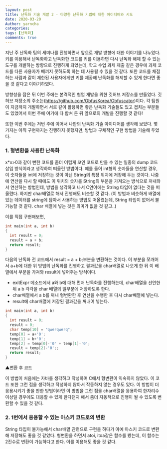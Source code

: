 ```yaml
---
layout: post
title: 난독화 기술 개발 2 - 다양한 난독화 기법에 대한 아이디어와 시도
date: 2020-03-20
Author: yarncha
categories:
tags: [난독화]
comments: true
---
```


지난 주 난독화 팀의 세미나를 진행하면서 앞으로 개발 방향에 대한 이야기를 나누었다. 키를 이용해서 난독화하고 난독화한 코드를 키를 이용하면 다시 난독화 해제 할 수 있는 도구를 개발하는 방향으로 진행하게 되었는데, 학교 수업 과제 제출 같은 경우에 과제 코드를 다른 사용자가 베끼지 못하도록 하는 데 사용될 수 있을 것 같다. 또한 코드를 채점하는 사람과 같이 제한된 사용자에게만 키를 제공해 난독화를 해제할 수 있게 한다면 좋을 것 같다고 이야기하였다.

방향성을 잡은 뒤 이번 주에는 본격적인 협업 개발을 위한 깃허브 저장소를 만들었다. 깃허브 저장소의 주소는(<https://github.com/ObfusKorea/Obfuscator>)이다. 각 팀원이 지금까지 개발하면서 서로 같이 활용하면 좋은 난독화 기술들도 있고 겹치는 부분들도 있었어서 이번 주에 여기에 다 합쳐 둔 뒤 앞으로의 개발을 진행할 것 같다!

또한 이번 주에는 저번 주에 이어서 나만의 난독화 기술 아이디어를 생각해 보았다. 몇 가지는 아직 구현까지는 진행하지 못했지만, 방법과 구체적인 구현 방법을 기술해 두었다.

### 1. 형변환을 사용한 난독화

x*x>0과 같이 뻔한 코드를 좀더 어렵게 꼬인 코드로 만들 수 있는 일종의 dump 코드 삽입 방식이라고 생각하여 떠올린 방법이다. 예를 들어 int형의 숫자들을 연산할 경우, 이 숫자들을 int에 저장하는 것이 아닌 String의 특정 위치에 저장해 두는 것이다. 나중에 연산을 다시 할 때에도 이 위치의 숫자를 String의 부분을 가져오는 방식으로 꺼내와서 연산하는 방법인데, 방법을 생각하고 나서 C언어에는 String 타입이 없다는 것을 떠올렸다. 하지만 char배열로 해서 진행해도 비슷할 것 같다. (이 방법과 비슷하게 배열에 있는 데이터를 string에 담아서 사용하는 방법도 떠올렸는데, String 타입이 없어서 불가능할 것 같다. char 배열에 넣는 것은 의미가 없을 것 같고..)

이를 직접 구현해보면,

```c
int main(int a, int b)
{
  int result = 0;
  result = a + b;
  return result;
}
```

다음의 난독화 전 코드에서 result = a + b;부분을 변환하는 것이다. 이 부분을 쪼개어서 a+b에 대한 위 방법의 난독화를 진행하고 결과값을 char배열로 나오게 한 뒤 이 배열에서 부분을 가져와 result에 넣어주는 방식이다.

- exitExpr 메소드에서 a와 b에 대해 먼저 난독화를 진행하는데, char배열을 선언한 뒤 a b 각각을 char 배열의 일부분에 저장하도록 한다.
- char배열에서 a b를 꺼내 형변환한 후 연산을 수행한 후 다시 char배열에 넣는다.
- result에 char배열에 저장된 결과값을 꺼내어 넣는다.

```c
int main(int a, int b)
{
  int result = 0;
  result = 0;
  char temp[10] = "qwerqwerq";
  temp[0] = a+'0';
  temp[1] = b+'0';
  temp[2] = temp[0]-'0' + temp[1]-'0';
  result = temp[2]-'0';;
  return result;
}
```

▲변환 후 코드

이 방법이 처음에는 자바를 생각하고 작성하여 C에서 형변환이 익숙하지 않았다. 이 코드 또한 그런 점을 생각하고 작성하지 않아서 작동하지 않는 경우도 있다. 이 방법이 더 응용시키기 좋을 만한 방법이라면 이 방법을 그런 점을 char배열을 응용하여 한자리수 이상일 경우에도 대응할 수 있게 한다던지 해서 좀더 자동적으로 진행이 될 수 있도록 변환할 수 있을 것 같다.

### 2. 1번에서 응용할 수 있는 아스키 코드로의 변환

String 타입이 불가능해서 char배열 관련으로 구현을 하다가 아예 아스키 코드로 변환해 저장해도 좋을 것 같았다. 형변환을 하면서 atoi, itoa같은 함수를 봤는데, 이 함수는 2진수로 변환이 가능하다고 한다. 이를 이용해도 좋을 것 같다.

 <!--
 (키를 무작위로 생성하여 그 키에 맞게 여러가지 요법을 몇 번, 어디에 섞을 건지를 어던 규칙에 따라서 정해두기. 이렇게 하면 이 키를 가지고 역난독화 또한 가능할듯. 원래에 목적에 부합하게 됨
 어떤 난독화 기술은 어디에서 쓰이는지 미리 자리를 잡아두고. 그니까 prettyprinter같은걸 하나 생성함.(prettyprinter는 지워도 좋을듯) baseListener를 상속하여 obfuscation이 이루어지는 클래스를 하나 만들고, 여기에서 Obfuscation에서 작성한 난독화 기술들의 자리를 잡아두는 거임. 예를 들어 return stmt전용 난독화 기능이 있다 하면 exitStmt에서 뭐 어떻게 return만 잡아서 한다던지... 하는 식으로 미리 작성해 두고 프로그램 실행 시 무작위로 키가 발생하도록 함. 발생한 키는 이 프로그램으로 난독화를 수행할 때 필요함. 어떤 자리에 있는 어떤 코드가 제대로 작동하게(난독화하게) 하는거임. 이 때 각자의 기술들에 상호관계가 있다면, 예를 들어 어떤 난독화는 이 난독화와 실행하면 안 된다던가 그런거 고려해서 두 난독화가 동시에 수행되지 않게 해야겟지. 그리고 순서도 상관 있으니까 순서도 유의해서.. 예를 들어 ABC라는 키가 발생됏다. 하면 첫번째 A를 통해 A라는 난독화를 수행하고 다음에 B 다음에 C를 수행한 결과가 나오는거임. 이 키를 가지고 역난독화 도구를 돌리는 것은 간단하겠지. 사실 역난독화 도구라고 할 수 도 없을것 같은게 미리 어떻게 난독화를 진행했는지 알고 잇으니까 그냥 그 dump들을 지워주는 것에 그칠듯.)
 (그림 자료 추가하기) -->
